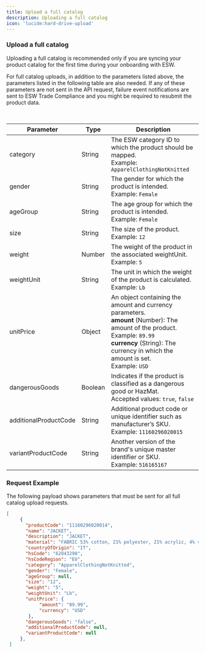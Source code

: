 ```yaml
---
title: Upload a full catalog
description: Uploading a full catalog
icon: 'lucide:hard-drive-upload'
---
```


### Upload a full catalog

Uploading a full catalog is recommended only if you are syncing your product catalog for the first time during your onboarding with ESW.

For full catalog uploads, in addition to the parameters listed above, the parameters listed in the following table are also needed. If any of these parameters are not sent in the API request, failure event notifications are sent to ESW Trade Compliance and you might be required to resubmit the product data.

<br>

<div class="overflow-x-auto bg-white dark:bg-neutral-900 p-6 rounded-xl shadow">
  <table class="min-w-full table-auto text-sm text-left text-neutral-800 dark:text-neutral-200">
    <thead class="bg-neutral-100 dark:bg-neutral-800">
      <tr>
        <th class="px-4 py-3 font-semibold">Parameter</th>
        <th class="px-4 py-3 font-semibold">Type</th>
        <th class="px-4 py-3 font-semibold">Description</th>
      </tr>
    </thead>
    <tbody class="divide-y divide-neutral-200 dark:divide-neutral-700">
      <tr>
        <td class="px-4 py-3">category</td>
        <td class="px-4 py-3">String</td>
        <td class="px-4 py-3">
          The ESW category ID to which the product should be mapped.<br />
          Example: <code>ApparelClothingNotKnitted</code>
        </td>
      </tr>
      <tr>
        <td class="px-4 py-3">gender</td>
        <td class="px-4 py-3">String</td>
        <td class="px-4 py-3">
          The gender for which the product is intended.<br />
          Example: <code>Female</code>
        </td>
      </tr>
      <tr>
        <td class="px-4 py-3">ageGroup</td>
        <td class="px-4 py-3">String</td>
        <td class="px-4 py-3">
          The age group for which the product is intended.<br />
          Example: <code>Female</code>
        </td>
      </tr>
      <tr>
        <td class="px-4 py-3">size</td>
        <td class="px-4 py-3">String</td>
        <td class="px-4 py-3">
          The size of the product.<br />
          Example: <code>12</code>
        </td>
      </tr>
      <tr>
        <td class="px-4 py-3">weight</td>
        <td class="px-4 py-3">Number</td>
        <td class="px-4 py-3">
          The weight of the product in the associated weightUnit.<br />
          Example: <code>5</code>
        </td>
      </tr>
      <tr>
        <td class="px-4 py-3">weightUnit</td>
        <td class="px-4 py-3">String</td>
        <td class="px-4 py-3">
          The unit in which the weight of the product is calculated.<br />
          Example: <code>Lb</code>
        </td>
      </tr>
      <tr>
        <td class="px-4 py-3">unitPrice</td>
        <td class="px-4 py-3">Object</td>
        <td class="px-4 py-3">
          An object containing the amount and currency parameters.<br />
          <strong>amount</strong> (Number): The amount of the product.<br />
          Example: <code>89.99</code><br />
          <strong>currency</strong> (String): The currency in which the amount is set.<br />
          Example: <code>USD</code>
        </td>
      </tr>
      <tr>
        <td class="px-4 py-3">dangerousGoods</td>
        <td class="px-4 py-3">Boolean</td>
        <td class="px-4 py-3">
          Indicates if the product is classified as a dangerous good or HazMat.<br />
          Accepted values: <code>true</code>, <code>false</code>
        </td>
      </tr>
      <tr>
        <td class="px-4 py-3">additionalProductCode</td>
        <td class="px-4 py-3">String</td>
        <td class="px-4 py-3">
          Additional product code or unique identifier such as manufacturer’s SKU.<br />
          Example: <code>11160296020015</code>
        </td>
      </tr>
      <tr>
        <td class="px-4 py-3">variantProductCode</td>
        <td class="px-4 py-3">String</td>
        <td class="px-4 py-3">
          Another version of the brand's unique master identifier or SKU.<br />
          Example: <code>516165167</code>
        </td>
      </tr>
    </tbody>
  </table>
</div>

### Request Example

The following payload shows parameters that must be sent for all full catalog upload requests.

```json [Required Example] height=150 collapse
[
     {
       "productCode": "11160296020014",
       "name": "JACKET",
       "description": "JACKET",
       "material": "FABRIC 53% cotton, 21% polyester, 21% acrylic, 4% viscose, 1% polyester, lining 100% polyester",
       "countryOfOrigin": "IT",
       "hsCode": "62043290",
       "hsCodeRegion": "EU",
       "category": "ApparelClothingNotKnitted",
       "gender": "Female",
       "ageGroup": null,
       "size": "12",
       "weight": "5",
       "weightUnit": "Lb",
       "unitPrice": {
            "amount": "89.99",
            "currency": "USD"
        },
       "dangerousGoods": "false",
       "additionalProductCode": null,
       "variantProductCode": null
     },
 ]
 ```